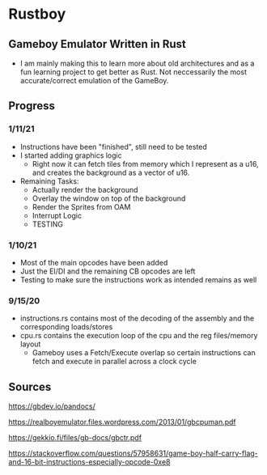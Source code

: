 # Rustboy
## Gameboy Emulator Written in Rust
* I am mainly making this to learn more about old architectures and as a fun learning project to get better as Rust. Not neccessarily the most accurate/correct emulation of the GameBoy.
## Progress
### 1/11/21
* Instructions have been "finished", still need to be tested
* I started adding graphics logic
  * Right now it can fetch tiles from memory which I represent as a u16, and creates the background as a vector of u16.
* Remaining Tasks:
  * Actually render the background
  * Overlay the window on top of the background
  * Render the Sprites from OAM
  * Interrupt Logic
  * TESTING

### 1/10/21
* Most of the main opcodes have been added
* Just the EI/DI and the remaining CB opcodes are left
* Testing to make sure the instructions work as intended remains as well

### 9/15/20
* instructions.rs contains most of the decoding of the assembly and the corresponding loads/stores
* cpu.rs contains the execution loop of the cpu and the reg files/memory layout
  * Gameboy uses a Fetch/Execute overlap so certain instructions can fetch and execute in parallel across a clock cycle
## Sources
https://gbdev.io/pandocs/

https://realboyemulator.files.wordpress.com/2013/01/gbcpuman.pdf

https://gekkio.fi/files/gb-docs/gbctr.pdf

https://stackoverflow.com/questions/57958631/game-boy-half-carry-flag-and-16-bit-instructions-especially-opcode-0xe8
